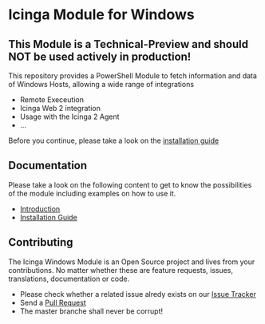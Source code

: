Icinga Module for Windows
==============

## This Module is a Technical-Preview and should **NOT** be used actively in production!

This repository provides a PowerShell Module to fetch information and data of Windows Hosts, allowing a wide range of integrations

* Remote Execeution
* Icinga Web 2 integration
* Usage with the Icinga 2 Agent
* ...

Before you continue, please take a look on the [installation guide](doc/02-Installation.md)

Documentation
-------------

Please take a look on the following content to get to know the possibilities of the module including examples on how to use it.

* [Introduction](doc/01-Introduction.md)
* [Installation Guide](doc/02-Installation.md)

Contributing
------------

The Icinga Windows Module is an Open Source project and lives from your contributions. No matter whether these are feature requests, issues, translations, documentation or code.

* Please check whether a related issue alredy exists on our [Issue Tracker](https://github.com/LordHepipud/icinga-module-windows/issues)
* Send a [Pull Request](https://github.com/LordHepipud/icinga-module-windows/pulls)
* The master branche shall never be corrupt!
